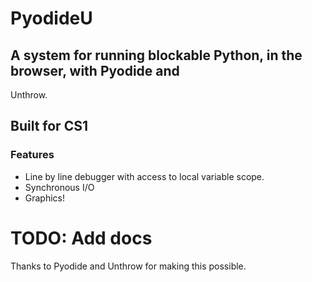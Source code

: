 # PyodideU
## A system for running blockable Python, in the browser, with Pyodide and 
Unthrow.

## Built for CS1

### Features
* Line by line debugger with access to local variable scope.
* Synchronous I/O
* Graphics!

# TODO: Add docs


Thanks to Pyodide and Unthrow for making this possible.
